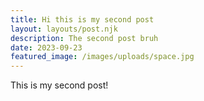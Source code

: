 ```yaml
---
title: Hi this is my second post
layout: layouts/post.njk
description: The second post bruh
date: 2023-09-23
featured_image: /images/uploads/space.jpg
---
```


This is my second post!